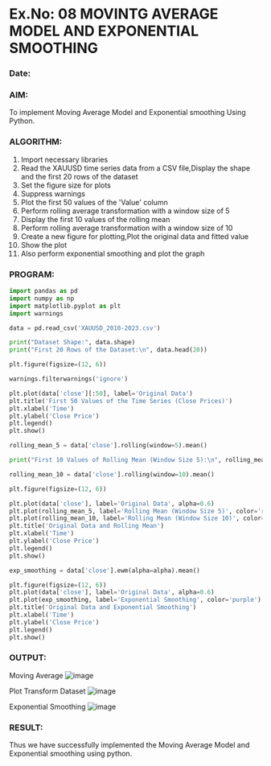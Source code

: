 # Ex.No: 08     MOVINTG AVERAGE MODEL AND EXPONENTIAL SMOOTHING
### Date: 

### AIM:
To implement Moving Average Model and Exponential smoothing Using Python.
### ALGORITHM:
1. Import necessary libraries
2. Read the XAUUSD time series data from a CSV file,Display the shape and the first 20 rows of
the dataset
3. Set the figure size for plots
4. Suppress warnings
5. Plot the first 50 values of the 'Value' column
6. Perform rolling average transformation with a window size of 5
7. Display the first 10 values of the rolling mean
8. Perform rolling average transformation with a window size of 10
9. Create a new figure for plotting,Plot the original data and fitted value
10. Show the plot
11. Also perform exponential smoothing and plot the graph
### PROGRAM:
```py
import pandas as pd
import numpy as np
import matplotlib.pyplot as plt
import warnings

data = pd.read_csv('XAUUSD_2010-2023.csv')

print("Dataset Shape:", data.shape)
print("First 20 Rows of the Dataset:\n", data.head(20))

plt.figure(figsize=(12, 6))

warnings.filterwarnings('ignore')

plt.plot(data['close'][:50], label='Original Data')
plt.title('First 50 Values of the Time Series (Close Prices)')
plt.xlabel('Time')
plt.ylabel('Close Price')
plt.legend()
plt.show()

rolling_mean_5 = data['close'].rolling(window=5).mean()

print("First 10 Values of Rolling Mean (Window Size 5):\n", rolling_mean_5.head(10))

rolling_mean_10 = data['close'].rolling(window=10).mean()

plt.figure(figsize=(12, 6))

plt.plot(data['close'], label='Original Data', alpha=0.6)
plt.plot(rolling_mean_5, label='Rolling Mean (Window Size 5)', color='red')
plt.plot(rolling_mean_10, label='Rolling Mean (Window Size 10)', color='green')
plt.title('Original Data and Rolling Mean')
plt.xlabel('Time')
plt.ylabel('Close Price')
plt.legend()
plt.show()

exp_smoothing = data['close'].ewm(alpha=alpha).mean()

plt.figure(figsize=(12, 6))
plt.plot(data['close'], label='Original Data', alpha=0.6)
plt.plot(exp_smoothing, label='Exponential Smoothing', color='purple')
plt.title('Original Data and Exponential Smoothing')
plt.xlabel('Time')
plt.ylabel('Close Price')
plt.legend()
plt.show()

```
### OUTPUT:
Moving Average
![image](https://github.com/user-attachments/assets/8ee2a2c1-9378-4b9b-92c3-3b98e4e88712)

Plot Transform Dataset
![image](https://github.com/user-attachments/assets/a2fc8b2b-c112-448e-9f55-cf40c8d93383)

Exponential Smoothing
![image](https://github.com/user-attachments/assets/7c29bfba-497c-4aae-8d1e-5ab7d83a8e0e)

### RESULT:
Thus we have successfully implemented the Moving Average Model and Exponential smoothing using python.
